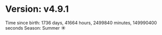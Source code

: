 # Version: v4.9.1
Time since birth: 1736 days, 41664 hours, 2499840 minutes, 149990400 seconds
Season: Summer ☀️

